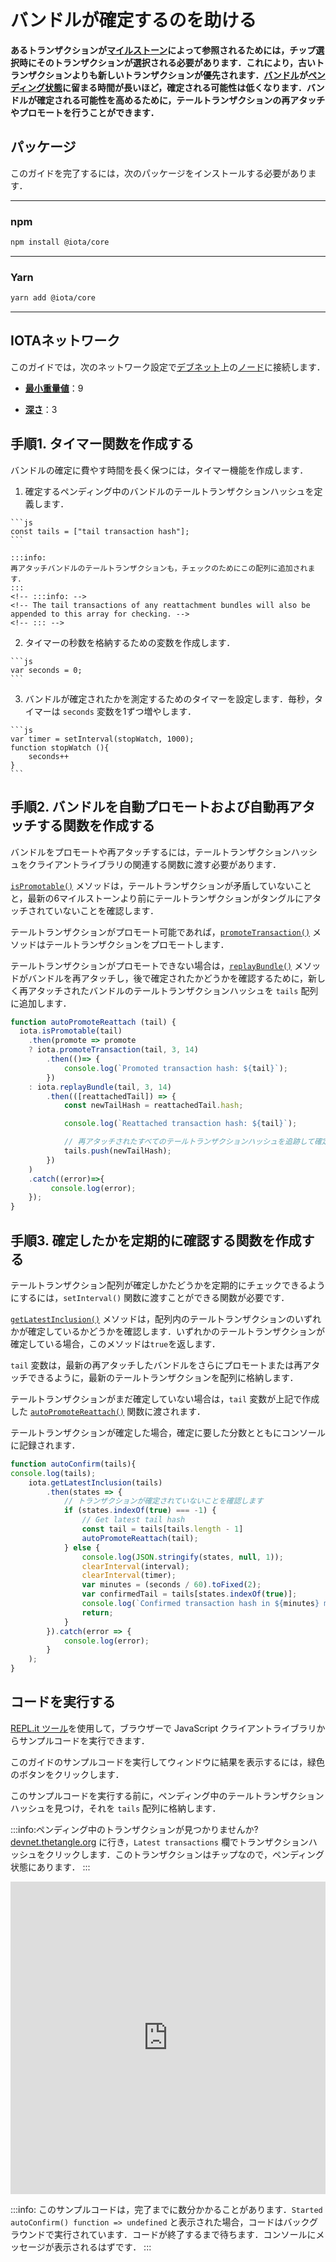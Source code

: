 # バンドルが確定するのを助ける
<!-- # Help a bundle to become confirmed -->

**あるトランザクションが[マイルストーン](root://getting-started/0.1/network/the-coordinator.md)によって参照されるためには，チップ選択時にそのトランザクションが選択される必要があります．これにより，古いトランザクションよりも新しいトランザクションが優先されます．[バンドル](root://getting-started/0.1/transactions/bundles.md)が[ペンディング状態](root://getting-started/0.1/network/the-tangle.md#transaction-states)に留まる時間が長いほど，確定される可能性は低くなります．バンドルが確定される可能性を高めるために，テールトランザクションの再アタッチやプロモートを行うことができます．**
<!-- **To be referenced by a [milestone](root://getting-started/0.1/network/the-coordinator.md), a transaction must be selected during tip selection, which favors new transactions over old ones. Therefore, the longer a [bundle](root://getting-started/0.1/transactions/bundles.md) is stuck in a [pending state](root://getting-started/0.1/network/the-tangle.md#transaction-states), the less likely it is to be confirmed. To increase the chances of a bundle being confirmed, you can reattach and promote its tail transaction.** -->

## パッケージ
<!-- ## Packages -->

このガイドを完了するには，次のパッケージをインストールする必要があります．
<!-- To complete this guide, you need to install the following package: -->

--------------------
### npm
```bash
npm install @iota/core
```
---
### Yarn
```bash
yarn add @iota/core
```
--------------------

## IOTAネットワーク
<!-- ## IOTA network -->

このガイドでは，次のネットワーク設定で[デブネット](root://getting-started/0.1/network/iota-networks.md#devnet)上の[ノード](root://getting-started/0.1/network/nodes.md)に接続します．
<!-- In this guide, we connect to a node on the [Devnet](root://getting-started/0.1/network/iota-networks.md#devnet) with the following network settings: -->

- **[最小重量値](root://getting-started/0.1/network/minimum-weight-magnitude.md)**：9
<!-- - **[Minimum weight magnitude](root://getting-started/0.1/network/minimum-weight-magnitude.md)**: 9 -->

- **[深さ](root://getting-started/0.1/transactions/depth.md)**：3
<!-- - **[Depth](root://getting-started/0.1/transactions/depth.md)**: 3 -->

## 手順1. タイマー関数を作成する
<!-- ## Step 1. Create a timer function -->

バンドルの確定に費やす時間を長く保つには，タイマー機能を作成します．
<!-- To keep a counter of long it took for a bundle to be confirmed, create a timer function. -->

1. 確定するペンディング中のバンドルのテールトランザクションハッシュを定義します．
  <!-- 1. Define the tail transaction hash of the pending bundle that you want to confirm -->

    ```js
    const tails = ["tail transaction hash"];
    ```

    :::info:
    再アタッチバンドルのテールトランザクションも，チェックのためにこの配列に追加されます．
    :::
    <!-- :::info: -->
    <!-- The tail transactions of any reattachment bundles will also be appended to this array for checking. -->
    <!-- ::: -->

2. タイマーの秒数を格納するための変数を作成します．
  <!-- 2. Create a variable to store the number of seconds for the timer -->

    ```js
    var seconds = 0;
    ```

3. バンドルが確定されたかを測定するためのタイマーを設定します．毎秒，タイマーは `seconds` 変数を1ずつ増やします．
  <!-- 3. Set the timer to measure how long it takes for the bundle to be confirmed. Every second, the timer will increment the `seconds` variable by one. -->

    ```js
    var timer = setInterval(stopWatch, 1000);
    function stopWatch (){
        seconds++
    }
    ```

## 手順2. バンドルを自動プロモートおよび自動再アタッチする関数を作成する
<!-- ## Step 2. Create a function to auto-promote and auto-reattach bundles -->

バンドルをプロモートや再アタッチするには，テールトランザクションハッシュをクライアントライブラリの関連する関数に渡す必要があります．
<!-- To promote and reattach a bundle, you need to pass its tail transaction hash to the relevant function in the client library. -->

[`isPromotable()`](https://github.com/iotaledger/iota.js/blob/next/api_reference.md#module_core.isPromotable) メソッドは，テールトランザクションが矛盾していないことと，最新の6マイルストーンより前にテールトランザクションがタングルにアタッチされていないことを確認します．
<!-- The [`isPromotable()`](https://github.com/iotaledger/iota.js/blob/next/api_reference.md#module_core.isPromotable) method checks if the tail transaction is consistent and was not attached to the Tangle before the most recent 6 milestones. -->

テールトランザクションがプロモート可能であれば，[`promoteTransaction()`](https://github.com/iotaledger/iota.js/blob/next/api_reference.md#module_core.promoteTransaction) メソッドはテールトランザクションをプロモートします．
<!-- If the tail transaction is promotable, the [`promoteTransaction()`](https://github.com/iotaledger/iota.js/blob/next/api_reference.md#module_core.promoteTransaction) method promotes it. -->

テールトランザクションがプロモートできない場合は，[`replayBundle()`](https://github.com/iotaledger/iota.js/blob/next/api_reference.md#module_core.replayBundle) メソッドがバンドルを再アタッチし，後で確定されたかどうかを確認するために，新しく再アタッチされたバンドルのテールトランザクションハッシュを `tails` 配列に追加します．
<!-- If the tail transaction isn't promotable, the [`replayBundle()`](https://github.com/iotaledger/iota.js/blob/next/api_reference.md#module_core.replayBundle) method reattaches the bundle, then the new reattached bundle's tail transaction hash is added to the `tails` array so that it can be checked for confirmation later on. -->

```js
function autoPromoteReattach (tail) {
  iota.isPromotable(tail)
    .then(promote => promote
    ? iota.promoteTransaction(tail, 3, 14)
        .then(()=> {
            console.log(`Promoted transaction hash: ${tail}`);
        })
    : iota.replayBundle(tail, 3, 14)
        .then(([reattachedTail]) => {
            const newTailHash = reattachedTail.hash;

            console.log(`Reattached transaction hash: ${tail}`);

            // 再アタッチされたすべてのテールトランザクションハッシュを追跡して確定を確認します
            tails.push(newTailHash);
        })
    )
    .catch((error)=>{
         console.log(error);
    });
}
```

## 手順3. 確定したかを定期的に確認する関数を作成する
<!-- ## Step 3. Create a function to check for confirmation at regular intervals -->

テールトランザクション配列が確定しかたどうかを定期的にチェックできるようにするには，`setInterval()` 関数に渡すことができる関数が必要です．
<!-- To be able to check the array of tail transactions for confirmation at regular intervals, you need a function that can be passed to a `setInterval()` function. -->

[`getLatestInclusion()`](https://github.com/iotaledger/iota.js/blob/next/api_reference.md#module_core.getLatestInclusion) メソッドは，配列内のテールトランザクションのいずれかが確定しているかどうかを確認します．いずれかのテールトランザクションが確定している場合，このメソッドは`true`を返します．
<!-- The [`getLatestInclusion()`](https://github.com/iotaledger/iota.js/blob/next/api_reference.md#module_core.getLatestInclusion) method checks if any of the tail transactions in the array have been confirmed. If any of the transactions have been confirmed this method returns `true`. -->

`tail` 変数は，最新の再アタッチしたバンドルをさらにプロモートまたは再アタッチできるように，最新のテールトランザクションを配列に格納します．
<!-- The `tail` variable stores the last tail transaction in the array so that the latest reattachment can be promoted or reattached. -->

テールトランザクションがまだ確定していない場合は，`tail` 変数が上記で作成した [`autoPromoteReattach()`](#create-a-function-to-auto-promote-and-auto-reattach-bundles) 関数に渡されます．
<!-- If none of the tail transactions have been confirmed yet, the `tail` variable is passed to the [`autoPromoteReattach()`](#create-a-function-to-auto-promote-and-auto-reattach-bundles) function. -->

テールトランザクションが確定した場合，確定に要した分数とともにコンソールに記録されます．
<!-- If a tail transaction has been confirmed, it's logged to the console along with the number of minutes it took to confirm. -->

```js
function autoConfirm(tails){
console.log(tails);
    iota.getLatestInclusion(tails)
        .then(states => {
            // トランザクションが確定されていないことを確認します
            if (states.indexOf(true) === -1) {
                // Get latest tail hash
                const tail = tails[tails.length - 1]
                autoPromoteReattach(tail);
            } else {
                console.log(JSON.stringify(states, null, 1));
                clearInterval(interval);
                clearInterval(timer);
                var minutes = (seconds / 60).toFixed(2);
                var confirmedTail = tails[states.indexOf(true)];
                console.log(`Confirmed transaction hash in ${minutes} minutes: ${confirmedTail}`);
                return;
            }
        }).catch(error => {
            console.log(error);
        }
    );
}
```

## コードを実行する
<!-- ## Run the code -->

[REPL.it ツール](https://repl.it)を使用して，ブラウザーで JavaScript クライアントライブラリからサンプルコードを実行できます．
<!-- We use the [REPL.it tool](https://repl.it) to allow you to run sample code from the JavaScript client library in the browser. -->

このガイドのサンプルコードを実行してウィンドウに結果を表示するには，緑色のボタンをクリックします．
<!-- Click the green button to run the sample code in this guide and see the results in the window. -->

このサンプルコードを実行する前に，ペンディング中のテールトランザクションハッシュを見つけ，それを `tails` 配列に格納します．
<!-- Before you run this sample code, find a pending tail transaction hash and store it in the `tails` array. -->

:::info:ペンディング中のトランザクションが見つかりませんか?
[devnet.thetangle.org](https://devnet.thetangle.org) に行き，`Latest transactions` 欄でトランザクションハッシュをクリックします．このトランザクションはチップなので，ペンディング状態にあります．
:::
<!-- :::info:Can't find a pending transaction? -->
<!-- Go to [devnet.thetangle.org](https://devnet.thetangle.org) and click a transaction hash in the Latest transactions box. This transaction is a tip, so it is in a pending state. -->
<!-- ::: -->

<iframe height="500px" width="100%" src="https://repl.it/@jake91/Confirm-pending-bundle?lite=true" scrolling="no" frameborder="no" allowtransparency="true" allowfullscreen="true" sandbox="allow-forms allow-pointer-lock allow-popups allow-same-origin allow-scripts allow-modals"></iframe>

:::info:
このサンプルコードは，完了までに数分かかることがあります．`Started autoConfirm() function => undefined` と表示された場合，コードはバックグラウンドで実行されています．コードが終了するまで待ちます．コンソールにメッセージが表示されるはずです．
:::
<!-- :::info: -->
<!-- This sample code may take a few minutes to complete. If you see `Started autoConfirm() function => undefined`, the code is running in the background. Wait until the code finishes. You should see messages appear in the console. -->
<!-- ::: -->
